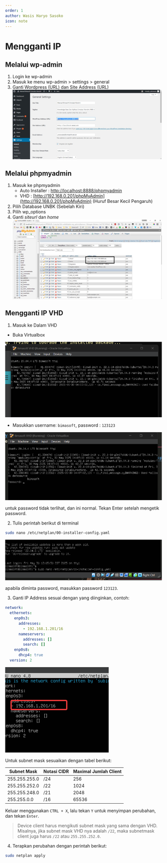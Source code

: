 ```yaml
---
order: 1
author: Wasis Haryo Sasoko
icon: note
---
```


# Mengganti IP

## Melalui wp-admin

1. Login ke wp-admin
2. Masuk ke menu wp-admin > settings > general
3. Ganti Wordpress (URL) dan Site Address (URL)
   ![bimasoft_wp-admin](../../images/Screenshot_1.jpg)

## Melalui phpmyadmin

1. Masuk ke phpmyadmin
   - Auto Installer : [http://localhost:8888/phpmyadmin](http://localhost:8888/phpmyadmin)
   - VHD : [http://192.168.0.201/phpMyAdmin](http://192.168.0.201/phpMyAdmin) (Huruf Besar Kecil Pengaruh)
2. Pilih Database UNBK (Sebelah Kiri)
3. Pilih wp_options
4. Ganti _siteurl_ dan _home_
   ![](../../images/Screenshot_2.jpg)

## Mengganti IP VHD

1. Masuk ke Dalam VHD

- Buka Virtualbox

![](../../assets/2025-05-30-12-07-45.png)

- Masukkan username: `bimasoft`, password : `123123`

![](../../assets/2025-05-30-12-08-16.png)

untuk password tidak terlihat, dan ini normal. Tekan Enter setelah mengetik password.

2. Tulis perintah berikut di terminal

```bash
sudo nano /etc/netplan/00-installer-config.yaml
```

![](../../assets/2025-05-30-12-09-27.png)

apabila diminta password, masukkan password `123123`.

3. Ganti IP Address sesuai dengan yang diinginkan, contoh:

```yaml
network:
  ethernets:
    enp0s3:
      addresses:
        - 192.168.1.201/16
      nameservers:
        addresses: []
        search: []
    enp0s8:
      dhcp4: true
  version: 2
```

![](../../assets/2025-05-30-12-12-54.png)

Untuk subnet mask sesuaikan dengan tabel berikut:

| Subnet Mask   | Notasi CIDR | Maximal Jumlah Client |
| ------------- | ----------- | --------------------- |
| 255.255.255.0 | /24         | 256                   |
| 255.255.252.0 | /22         | 1024                  |
| 255.255.248.0 | /21         | 2048                  |
| 255.255.0.0   | /16         | 65536                 |

Keluar menggunakan `CTRL + X`, lalu tekan `Y` untuk menyimpan perubahan, dan tekan `Enter`.

> Device client harus mengikuti subnet mask yang sama dengan VHD. Misalnya, jika subnet mask VHD nya adalah `/22`, maka subnetmask client juga harus `/22` atau `255.255.252.0`.

4. Terapkan perubahan dengan perintah berikut:

```bash
sudo netplan apply
```
